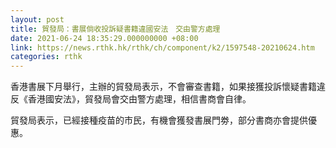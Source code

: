 ```yaml
---
layout: post
title: 貿發局：書展倘收投訴疑書籍違國安法　交由警方處理
date: 2021-06-24 18:35:29.000000000 +08:00
link: https://news.rthk.hk/rthk/ch/component/k2/1597548-20210624.htm
categories: rthk
---
```


香港書展下月舉行，主辦的貿發局表示，不會審查書籍，如果接獲投訴懷疑書籍違反《香港國安法》，貿發局會交由警方處理，相信書商會自律。

貿發局表示，已經接種疫苗的市民，有機會獲發書展門劵，部分書商亦會提供優惠。
